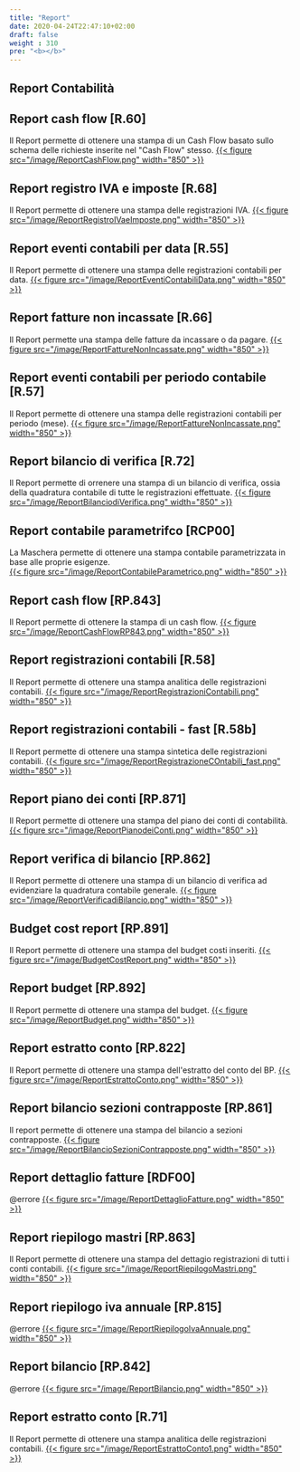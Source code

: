 ```yaml
---
title: "Report"
date: 2020-04-24T22:47:10+02:00
draft: false
weight : 310
pre: "<b></b>"
---
```


## Report Contabilità
## Report cash flow [R.60]
Il Report permette di ottenere una stampa di un Cash Flow basato sullo schema delle richieste inserite nel "Cash Flow" stesso. 
[{{< figure src="/image/ReportCashFlow.png"  width="850"  >}}](/image/ReportCashFlow.png)
## Report registro IVA e imposte [R.68]
Il Report permette di ottenere una stampa delle registrazioni IVA. 
[{{< figure src="/image/ReportRegistroIVaeImposte.png"  width="850"  >}}](/image/Approvvigionamento0.png)
## Report eventi contabili per data [R.55]
Il Report permette di ottenere una stampa delle registrazioni contabili per data. 
[{{< figure src="/image/ReportEventiContabiliData.png"  width="850"  >}}](/image/ReportEventiContabiliData.png)
## Report fatture non incassate [R.66]
Il Report permette una stampa delle fatture da incassare o da pagare.
[{{< figure src="/image/ReportFattureNonIncassate.png"  width="850"  >}}](/image/ReportFattureNonIncassate.png)
## Report eventi contabili per periodo contabile [R.57]
Il Report permette di ottenere una stampa delle registrazioni contabili per periodo (mese).
[{{< figure src="/image/ReportFattureNonIncassate.png"  width="850"  >}}](/image/ReportFattureNonIncassate.png)
## Report bilancio di verifica [R.72]
Il Report permette di orrenere una stampa di un bilancio di verifica, ossia della quadratura contabile di tutte le registrazioni effettuate.
[{{< figure src="/image/ReportBilanciodiVerifica.png"  width="850"  >}}](/image/ReportBilanciodiVerifica.png)
## Report contabile parametrifco [RCP00]
La Maschera permette di ottenere una stampa contabile parametrizzata in base alle proprie esigenze.  
[{{< figure src="/image/ReportContabileParametrico.png"  width="850"  >}}](/image/ReportContabileParametrico.png)
## Report cash flow [RP.843]
Il Report permette di ottenere la stampa di un cash flow.
[{{< figure src="/image/ReportCashFlowRP843.png"  width="850"  >}}](/image/ReportCashFlowRP843.png)
## Report registrazioni contabili [R.58]
Il Report permette di ottenere una stampa analitica delle registrazioni contabili.
[{{< figure src="/image/ReportRegistrazioniContabili.png"  width="850"  >}}](/image/ReportRegistrazioniContabili.png)
## Report registrazioni contabili - fast [R.58b]
Il Report permette di ottenere una stampa sintetica delle registrazioni contabili. 
[{{< figure src="/image/ReportRegistrazioneCOntabili_fast.png"  width="850"  >}}](/image/ReportRegistrazioneCOntabili_fast.png)
## Report piano dei conti [RP.871]
Il Report permette di ottenere una stampa del piano dei conti di contabilità.
[{{< figure src="/image/ReportPianodeiConti.png"  width="850"  >}}](/image/ReportPianodeiConti.png)
## Report verifica di bilancio [RP.862]
Il Report permette di ottenere una stampa di un bilancio di verifica ad evidenziare la quadratura contabile generale.
[{{< figure src="/image/ReportVerificadiBilancio.png"  width="850"  >}}](/image/ReportVerificadiBilancio.png)
## Budget cost report [RP.891]
Il Report permette di ottenere una stampa del budget costi inseriti.
[{{< figure src="/image/BudgetCostReport.png"  width="850"  >}}](/image/BudgetCostReport.png)
## Report budget [RP.892]
Il Report permette di ottenere una stampa del budget.
[{{< figure src="/image/ReportBudget.png"  width="850"  >}}](/image/ReportBudget.png)
## Report estratto conto [RP.822]
Il Report permette di ottenere una stampa dell'estratto del conto del BP.
[{{< figure src="/image/ReportEstrattoConto.png"  width="850"  >}}](/image/ReportEstrattoConto.png)
## Report bilancio sezioni contrapposte [RP.861]
Il report permette di ottenere una stampa del bilancio a sezioni contrapposte.
[{{< figure src="/image/ReportBilancioSezioniContrapposte.png"  width="850"  >}}](/image/ReportBilancioSezioniContrapposte.png)
## Report dettaglio fatture [RDF00]
@errore
[{{< figure src="/image/ReportDettaglioFatture.png"  width="850"  >}}](/image/ReportDettaglioFatture.png)
## Report riepilogo mastri [RP.863]
Il Report permette di ottenere una stampa del dettagio registrazioni di tutti i conti contabili.
[{{< figure src="/image/ReportRiepilogoMastri.png"  width="850"  >}}](/image/ReportRiepilogoMastri.png)
## Report riepilogo iva annuale [RP.815]
@errore
[{{< figure src="/image/ReportRiepilogoIvaAnnuale.png"  width="850"  >}}](/image/ReportRiepilogoIvaAnnuale.png)
## Report bilancio [RP.842]
@errore
[{{< figure src="/image/ReportBilancio.png"  width="850"  >}}](/image/ReportBilancio.png)
## Report estratto conto [R.71]
Il Report permette di ottenere una stampa analitica delle registrazioni contabili.
[{{< figure src="/image/ReportEstrattoConto1.png"  width="850"  >}}](/image/ReportEstrattoConto1.png)
